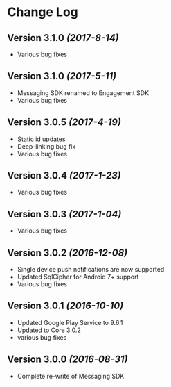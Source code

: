 Change Log
==========

Version 3.1.0 *(2017-8-14)*
----------------------------
* Various bug fixes

Version 3.1.0 *(2017-5-11)*
----------------------------
* Messaging SDK renamed to Engagement SDK
* Various bug fixes

Version 3.0.5 *(2017-4-19)*
----------------------------
* Static id updates
* Deep-linking bug fix
* Various bug fixes

Version 3.0.4 *(2017-1-23)*
----------------------------
* Various bug fixes

Version 3.0.3 *(2017-1-04)*
----------------------------
* Various bug fixes

Version 3.0.2 *(2016-12-08)*
----------------------------
* Single device push notifications are now supported
* Updated SqlCipher for Android 7+ support
* Various bug fixes

Version 3.0.1 *(2016-10-10)*
----------------------------
* Updated Google Play Service to 9.6.1
* Updated to Core 3.0.2
* various bug fixes

Version 3.0.0 *(2016-08-31)*
----------------------------
* Complete re-write of Messaging SDK
